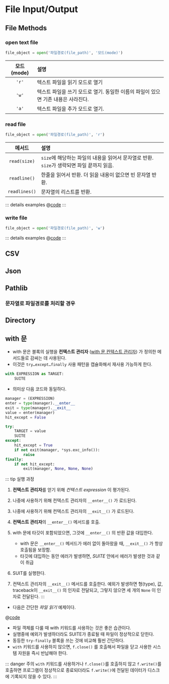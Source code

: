 # File Input/Output

## File Methods

### open text file

```python
file_object = open('파일경로(file_path)', '모드(mode)')
```

|모드(mode)|설명|
|:------:|:--------|
|`'r'`     | 텍스트 파일을 읽기 모드로 열기 |
|`'w'`     | 텍스트 파일을 쓰기 모드로 열기. 동일한 이름의 파일이 있으면 기존 내용은 사라진다. |
|`'a'`     | 텍스트 파일을 추가 모드로 열기. |

### read file

```python
file_object = open('파일경로(file_path)', 'r')
```

|메서드|설명|
|:------:|:--------|
|`read(size)`| `size`에 해당하는 파일의 내용을 읽어서 문자열로 반환. `size`가 생략되면 파일 끝까지 읽음.|
|`readline()`| 한줄을 읽어서 반환. 더 읽을 내용이 없으면 빈 문자열 반환.|
|`readlines()`| 문자열의 리스트를 반환.|


::: details examples
@[code](./codes/10_02_readtext.py)
:::

### write file
```python
file_object = open('파일경로(file_path)', 'w')
```
::: details examples
@[code](./codes/01_03_writetext.py)
:::

## CSV 

## Json 

## Pathlib

### 문자열로 파일경로를 처리할 경우

## Directory


## with 문

- with 문은 블록의 실행을 **컨텍스트 관리자** ([with 문 컨텍스트 관리자](https://docs.python.org/ko/3/reference/datamodel.html#context-managers)) 가 정의한 메서드들로 감싸는 데 사용된다. 
- 이것은 `try…except…finally` 사용 패턴을 캡슐화해서 재사용 가능하게 한다.

```python
with EXPRESSION as TARGET:
    SUITE
```
- 의미상 다음 코드와 동일하다.
```python
manager = (EXPRESSION)
enter = type(manager).__enter__
exit = type(manager).__exit__
value = enter(manager)
hit_except = False

try:
    TARGET = value
    SUITE
except:
    hit_except = True
    if not exit(manager, *sys.exc_info()):
        raise
finally:
    if not hit_except:
        exit(manager, None, None, None)
```

::: tip 실행 과정
1. **컨텍스트 관리자**를 얻기 위해 *컨텍스트 expression* 이 평가된다.
2. 나중에 사용하기 위해 컨텍스트 관리자의 `__enter__()` 가 로드된다.
3. 나중에 사용하기 위해 컨텍스트 관리자의 `__exit__()` 가 로드된다.
4. **컨텍스트 관리자**의 `__enter__()` 메서드를 호출.
5. with 문에 타깃이 포함되었으면, 그것에 `__enter__()` 의 반환 값을 대입한다. 
    - with 문은 `__enter__()` 메서드가 에러 없이 돌아왔을 때, `__exit__()` 가 항상 호출됨을 보장함. 
    - 타깃에 대입하는 동안 에러가 발생하면, *SUITE* 안에서 에러가 발생한 것과 같이 취급

6. SUIT를 실행한다.
7. 컨텍스트 관리자의 `__exit__()` 메서드를 호출한다. 예외가 발생하면 형(type), 값, traceback이 `__exit__()` 의 인자로 전달되고, 그렇지 않으면 세 개의 `None` 이 인자로 전달된다.
:::

- 다음은 간단한 *파일 읽기* 예제이다.

@[code](./codes/10_01_with.py)

- 파일 객체를 다룰 때 with 키워드를 사용하는 것은 좋은 습관이다.
- 실행중에 예외가 발생하더라도 SUITE가 종료될 때 파일이 정상적으로 닫힌다.
- 동등한 `try-finally` 블록을 쓰는 것에 비교해 훨씬 간단하다.
- `with` 키워드를 사용하지 않으면, `f.close()` 를 호출해서 파일을 닫고 사용한 시스템 자원을 즉시 반납해야 한다.

::: danger 주의
 `with` 키워드를 사용하거나 `f.close()`를 호출하지 않고 `f.write()`를 호출하면 프로그램이 정상적으로 종료되더라도 `f.write()`에 전달된 데이터가 디스크에 기록되지 않을 수 있다.
:::


